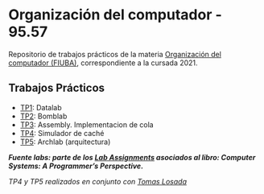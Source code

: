 # Organización del computador - 95.57
Repositorio de trabajos prácticos de la materia [Organización del computador (FIUBA)](https://orgacomp.github.io/9557/), correspondiente a la cursada 2021.

## Trabajos Prácticos

- [TP1](https://github.com/aguirre-ivan/orgacomp-tps/tree/main/tp1): Datalab
- [TP2](https://github.com/aguirre-ivan/orgacomp-tps/tree/main/tp2): Bomblab
- [TP3](https://github.com/aguirre-ivan/orgacomp-tps/tree/main/assembly): Assembly. Implementacion de cola
- [TP4](https://github.com/aguirre-ivan/orgacomp-tps/tree/main/tp4): Simulador de caché
- [TP5](https://github.com/aguirre-ivan/orgacomp-tps/tree/main/tp5): Archlab (arquitectura)

***Fuente labs: parte de los [Lab Assignments](http://csapp.cs.cmu.edu/3e/labs.html) asociados al libro: Computer Systems: A Programmer’s Perspective.***

*TP4 y TP5 realizados en conjunto con [Tomas Losada](https://github.com/tlosada100)*
